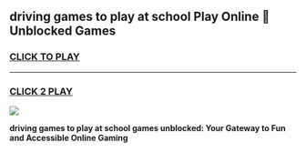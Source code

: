 
## driving games to play at school Play Online 👋 Unblocked Games
<h3>
<a href="https://news.freeplayer.one?title=driving_games_to_play_at_school&ref=17GH">CLICK TO PLAY</a></h3>
<hr>

<h3>
<a href="https://news.freeplayer.one?title=driving_games_to_play_at_school&ref=17GH">CLICK 2 PLAY</a>
  
</h3>

<a href="https://news.freeplayer.one?title=driving_games_to_play_at_school&ref=17GH/"><img src="https://clearcache.store/games.png"></a>


**driving games to play at school games unblocked: Your Gateway to Fun and Accessible Online Gaming**
